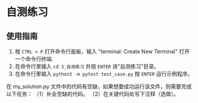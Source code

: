 # 自测练习

## 使用指南

1. 按 `CTRL + P` 打开命令行面板，输入 "terminal: Create New Terminal" 打开一个命令行终端.
2. 在命令行里输入 `cd 3_自测练习` 并按 `ENTER` 进"自测练习"目录。
3. 在命令行里输入 `python3 -m pytest test_case.py` 按 `ENTER` 运行示例程序。

在 my_solution.py 文件中的代码有空缺，如果想要成功运行该文件，则需要完成以下任务：
（1）补全空缺的代码。
（2）在关键代码处写下注释（选做）。

